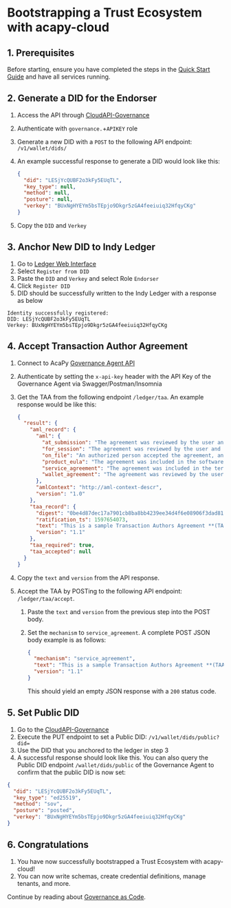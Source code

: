 # Bootstrapping a Trust Ecosystem with acapy-cloud

## 1. Prerequisites

Before starting, ensure you have completed the steps in the
[Quick Start Guide](./Quick%20Start%20Guide.md) and have all services running.

## 2. Generate a DID for the Endorser

1. Access the API through [CloudAPI-Governance](http://cloudapi.127.0.0.1.nip.io/governance/docs)
2. Authenticate with `governance.`+`APIKEY` role
3. Generate a new DID with a `POST` to the following API endpoint: `/v1/wallet/dids/`
4. An example successful response to generate a DID would look like this:

   ```json
   {
     "did": "LESjYcQUBF2o3kFy5EUqTL",
     "key_type": null,
     "method": null,
     "posture": null,
     "verkey": "BUxNgHYEYm5bsTEpjo9Dkgr5zGA4feeiuiq32HfqyCKg"
   }
   ```

5. Copy the `DID` and `Verkey`

## 3. Anchor New DID to Indy Ledger

1. Go to [Ledger Web Interface](http://localhost:9000/)
2. Select `Register from DID`
3. Paste the `DID` and `Verkey` and select Role `Endorser`
4. Click `Register DID`
5. DID should be successfully written to the Indy Ledger with a response as below

```text
Identity successfully registered:
DID: LESjYcQUBF2o3kFy5EUqTL
Verkey: BUxNgHYEYm5bsTEpjo9Dkgr5zGA4feeiuiq32HfqyCKg
```

## 4. Accept Transaction Author Agreement

1. Connect to AcaPy [Governance Agent API](http://governance-agent.cloudapi.127.0.0.1.nip.io/api/doc)
2. Authenticate by setting the `x-api-key` header with the API Key of the Governance Agent via Swagger/Postman/Insomnia
3. Get the TAA from the following endpoint `/ledger/taa`. An example response would be like this:

   ```json
   {
     "result": {
       "aml_record": {
         "aml": {
           "at_submission": "The agreement was reviewed by the user and accepted at the time of submission of this transaction.",
           "for_session": "The agreement was reviewed by the user and accepted at some point in the user’s session prior to submission.",
           "on_file": "An authorized person accepted the agreement, and such acceptance is on file with the user’s organization.",
           "product_eula": "The agreement was included in the software product’s terms and conditions as part of a license to the end user.",
           "service_agreement": "The agreement was included in the terms and conditions the user accepted as part of contracting a service.",
           "wallet_agreement": "The agreement was reviewed by the user and this affirmation was persisted in the user’s wallet for use during submission."
         },
         "amlContext": "http://aml-context-descr",
         "version": "1.0"
       },
       "taa_record": {
         "digest": "0be4d87dec17a7901cb8ba8bb4239ee34d4f6e08906f3dad81d1d052dccc078f",
         "ratification_ts": 1597654073,
         "text": "This is a sample Transaction Authors Agreement **(TAA)**, for the VON test Network.\n\nOn public ledger systems this will typically contain legal constraints that must be accepted before any write operations will be permitted.",
         "version": "1.1"
       },
       "taa_required": true,
       "taa_accepted": null
     }
   }
   ```

4. Copy the `text` and `version` from the API response.
5. Accept the TAA by POSTing to the following API endpoint: `/ledger/taa/accept`.

   1. Paste the `text` and `version` from the previous step into the POST body.
   2. Set the `mechanism` to `service_agreement`. A complete POST JSON body example is as follows:

      ```json
      {
        "mechanism": "service_agreement",
        "text": "This is a sample Transaction Authors Agreement **(TAA)**, for the VON test Network.\n\nOn public ledger systems this will typically contain legal constraints that must be accepted before any write operations will be permitted.",
        "version": "1.1"
      }
      ```

      This should yield an empty JSON response with a `200` status code.

## 5. Set Public DID

1. Go to the [CloudAPI-Governance](http://cloudapi.127.0.0.1.nip.io/governance/docs)
2. Execute the PUT endpoint to set a Public DID: `/v1/wallet/dids/public?did=`
3. Use the DID that you anchored to the ledger in step 3
4. A successful response should look like this. You can also query the Public DID endpoint `/wallet/dids/public` of the
   Governance Agent to confirm that the public DID is now set:

```json
{
  "did": "LESjYcQUBF2o3kFy5EUqTL",
  "key_type": "ed25519",
  "method": "sov",
  "posture": "posted",
  "verkey": "BUxNgHYEYm5bsTEpjo9Dkgr5zGA4feeiuiq32HfqyCKg"
}
```

## 6. Congratulations

1. You have now successfully bootstrapped a Trust Ecosystem with acapy-cloud!
2. You can now write schemas, create credential definitions, manage tenants, and more.

Continue by reading about [Governance as Code](./Governance%20as%20Code.md).
